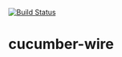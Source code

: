 [![Build Status](https://travis-ci.org/cucumber/cucumber-ruby-wire.png?branch=master)](https://travis-ci.org/cucumber/cucumber-ruby-wire)

# cucumber-wire
